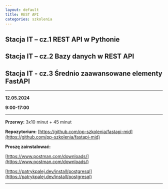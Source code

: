 ```yaml
---
layout: default
title: REST API
categories: szkolenia
---
```


## Stacja IT – cz.1 REST API w Pythonie
## Stacja IT – cz.2 Bazy danych w REST API
## Stacja IT - cz.3 Średnio zaawansowane elementy FastAPI

---

**12.05.2024** 

**9:00-17:00**

---

**Przerwy:** 3x10 minut + 45 minut

**Repozytorium:** [https://github.com/pp-szkolenia/fastapi-mid](https://github.com/pp-szkolenia/fastapi-mid)

**Proszę zainstalować:**

[https://www.postman.com/downloads/](https://www.postman.com/downloads/)

[https://patrykpalej.dev/install/postgresql](https://patrykpalej.dev/install/postgresql)


---

